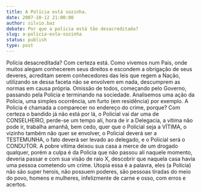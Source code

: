 ```yaml
---
title: A Polícia está sozinha.
date: 2007-10-12 21:00:00
author: silvio.baz
debate: Por que a polícia está tão desacreditada?
slug: a-policia-esta-sozinha
status: publish 
type: post
---
```


Polícia desacreditada? Com certeza está. Como vivemos num Pais, onde muitos alegam conhecerem seus direitos e escondem a obrigação de seus deveres, acreditam serem conhecedores das leis que regem a Nação, utilizando se dessa faceta não se envolvem em nada, descumprem as normas em causa própria. Omissão de todos, começando pelo Governo, passando pela Policia e terminando na sociedade. Analisemos uma ação da Policia, uma simples ocorrência, um furto (em residência) por exemplo. A Policia é chamada a comparecer no endereço do crime, porque? Com certeza o bandido já não está por lá, o Policial vai dar uma de CONSELHEIRO, perde-se um tempo alí, hora de ir a Delegacia, a vítima não pode ir, trabalha amanhã, bem cedo, quer que o Policial seja a VÍTIMA, o vizinho também não quer se envolver, o Policial deverá ser a TESTEMUNHA, o fato deverá ser levado ao delegado, e o Policial será o CONDUTOR. A pobre vítima deixou sua casa a merce de um drogado qualquer, porém a culpa é da Policia que não passou alí naquele momento, deveria passar e com sua visão de raio X, descobrir que naquela casa havia uma pessoa cometendo um crime. Utopia essa é a palavra, eles (a Policia) não são super herois, não possuem poderes, são pessoas tiradas do meio do povo, homens e mulheres, infelizmente de carne e osso, com erros e acertos.

